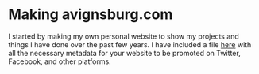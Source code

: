# Making avignsburg.com

I started by making my own personal website to show my projects and things I have done over the past few years. I have included a file <a href="https://www.google.com">here</a> with all the necessary metadata for your website to be promoted on Twitter, Facebook, and other platforms.

